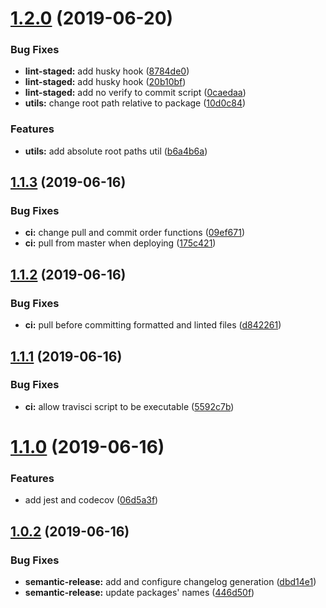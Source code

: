 # [1.2.0](https://github.com/and-end/obibok/compare/v1.1.3...v1.2.0) (2019-06-20)


### Bug Fixes

* **lint-staged:** add husky hook ([8784de0](https://github.com/and-end/obibok/commit/8784de0))
* **lint-staged:** add husky hook ([20b10bf](https://github.com/and-end/obibok/commit/20b10bf))
* **lint-staged:** add no verify to commit script ([0caedaa](https://github.com/and-end/obibok/commit/0caedaa))
* **utils:** change root path relative to package ([10d0c84](https://github.com/and-end/obibok/commit/10d0c84))


### Features

* **utils:** add absolute root paths util ([b6a4b6a](https://github.com/and-end/obibok/commit/b6a4b6a))

## [1.1.3](https://github.com/and-end/obibok/compare/v1.1.2...v1.1.3) (2019-06-16)


### Bug Fixes

* **ci:** change pull and commit order functions ([09ef671](https://github.com/and-end/obibok/commit/09ef671))
* **ci:** pull from master when deploying ([175c421](https://github.com/and-end/obibok/commit/175c421))

## [1.1.2](https://github.com/and-end/obibok/compare/v1.1.1...v1.1.2) (2019-06-16)


### Bug Fixes

* **ci:** pull before committing formatted and linted files ([d842261](https://github.com/and-end/obibok/commit/d842261))

## [1.1.1](https://github.com/and-end/obibok/compare/v1.1.0...v1.1.1) (2019-06-16)


### Bug Fixes

* **ci:** allow travisci script to be executable ([5592c7b](https://github.com/and-end/obibok/commit/5592c7b))

# [1.1.0](https://github.com/and-end/obibok/compare/v1.0.2...v1.1.0) (2019-06-16)


### Features

* add jest and codecov ([06d5a3f](https://github.com/and-end/obibok/commit/06d5a3f))

## [1.0.2](https://github.com/and-end/obibok/compare/v1.0.1...v1.0.2) (2019-06-16)


### Bug Fixes

* **semantic-release:** add and configure changelog generation ([dbd14e1](https://github.com/and-end/obibok/commit/dbd14e1))
* **semantic-release:** update packages' names ([446d50f](https://github.com/and-end/obibok/commit/446d50f))
